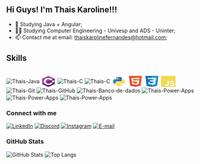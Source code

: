 ## Hi Guys! I'm Thais Karoline!!!

- 🌱 Studying Java + Angular;
- 👩‍💻 Studying Computer Engineering - Univesp and ADS - Uninter;
- 📫 Contact me at email: thaiskarolinefernandes@hotmail.com;

## Skills
<div style="display: inline_block"><br>
  <img align="center" alt="Thais-Java" height="30" width="40" src="https://cdn.jsdelivr.net/gh/devicons/devicon/icons/java/java-original.svg" />
  <img align="center" alt="Thais-Csharp" height="30" width="40" src="https://raw.githubusercontent.com/devicons/devicon/master/icons/csharp/csharp-original.svg">
  <img align="center" alt="Thais-C" height="30" width="40" src="https://cdn.jsdelivr.net/gh/devicons/devicon/icons/cplusplus/cplusplus-original.svg" /> 
  <img align="center" alt="Thais-C" height="30" width="40"  src="https://cdn.jsdelivr.net/gh/devicons/devicon/icons/c/c-original.svg" />
  <img align="center" alt="Thais-Python" height="30" width="40" src="https://raw.githubusercontent.com/devicons/devicon/master/icons/python/python-original.svg">
  <img align="center" alt="Thais-HTML" height="30" width="40" src="https://raw.githubusercontent.com/devicons/devicon/master/icons/html5/html5-original.svg">  
  <img align="center" alt="Thais-CSS" height="30" width="40" src="https://raw.githubusercontent.com/devicons/devicon/master/icons/css3/css3-original.svg">
  <img align="center" alt="Thais-Js" height="30" width="40" src="https://raw.githubusercontent.com/devicons/devicon/master/icons/javascript/javascript-plain.svg">
  <img align="center" alt="Thais-Git" height="30" width="40" src="https://cdn.jsdelivr.net/gh/devicons/devicon/icons/git/git-original.svg">
  <img align="center" alt="Thais-GitHub" height="30" width="40" src="https://assets.dryicons.com/uploads/icon/svg/8309/a31c02cc-26c6-4f68-86aa-36555c95d6c4.svg">
  <img align="center" alt="Thais-Banco-de-dados" height="30" width="40" src="https://img.icons8.com/fluency/48/database--v1.png">
  <img align="center" alt="Thais-Power-Apps" height="30" width="40" src="https://static.wikia.nocookie.net/logopedia/images/4/44/Microsoft_Power_Apps_%282020%29.svg">
  <img align="center" alt="Thais-Power-Apps" height="30" width="40" src="https://commons.wikimedia.org/wiki/File:New_Power_BI_Logo.svg">
  <img align="center" alt="Thais-Power-Apps" height="30" width="40" src="https://summitbajracharya.com.np/wp-content/uploads/2020/10/PowerAutomate-2020-icon-1024x1024.png">
  
</div>

### Connect with me

[![LinkedIn](https://img.shields.io/badge/LinkedIn-000?style=for-the-badge&logo=linkedin&logoColor=0E76A8)](https://www.linkedin.com/in/thaiskaroline/)
[![Discord](https://img.shields.io/badge/Discord-000?style=for-the-badge&logo=discord)](https://www.discord.com/in/dps8WaXE/)
[![Instagram](https://img.shields.io/badge/Instagram-000?style=for-the-badge&logo=instagram)](https://www.instagram.com/thaiskarolinemonteiro/)
[![E-mail](https://img.shields.io/badge/-Email-000?style=for-the-badge&logo=microsoft-outlook&logoColor=E94D5F)](mailto:thaiskarolinefernandes@hotmail.com)

### GitHub Stats
![GitHub Stats](https://github-readme-stats.vercel.app/api?username=thaiskaroline&theme=midnight-purple&bg_color=000&border_color=7d39cc&show_icons=true&icon_color=7d39cc&title_color=7d39cc&text_color=FFFFFF)
![Top Langs](https://github-readme-stats-git-masterrstaa-rickstaa.vercel.app/api/top-langs/?username=thaiskaroline&layout=compact&bg_color=000&border_color=7d39cc&title_color=7d39cc&text_color=FFFFFFF)
